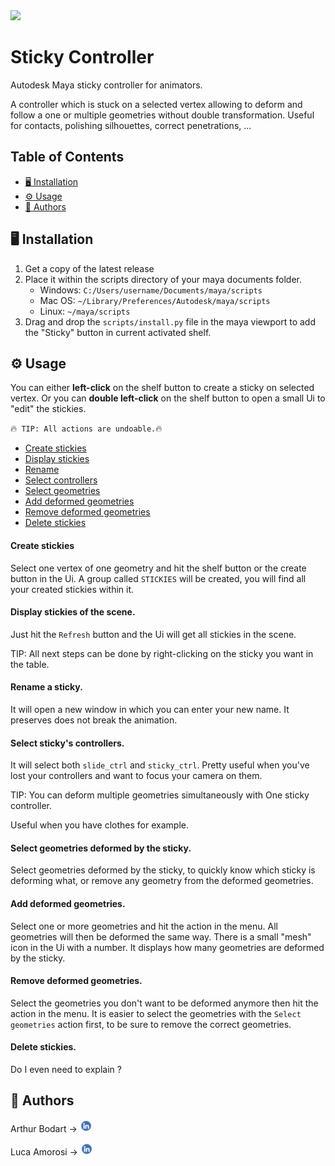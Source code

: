 <img src="https://img.shields.io/badge/Python-FFD43B?style=for-the-badge&logo=python&logoColor=blue" />

# Sticky Controller

Autodesk Maya sticky controller for animators.

A controller which is stuck on a selected vertex allowing to deform and follow a
one or multiple geometries without double transformation. Useful for contacts,
polishing silhouettes, correct penetrations, ...

## Table of Contents
- [:desktop_computer: Installation](#-installation-)
- [:gear: Usage](#-usage-)
- [:seedling: Authors](#-authors-)
   
## :desktop_computer: Installation

1) Get a copy of the latest release
2) Place it within the scripts directory of your maya documents folder.
   - Windows: ```C:/Users/username/Documents/maya/scripts```
   - Mac OS: ```~/Library/Preferences/Autodesk/maya/scripts```
   - Linux: ```~/maya/scripts```
3) Drag and drop the `scripts/install.py` file in the maya viewport to add the "Sticky"
button in current activated shelf.

## :gear: Usage

You can either **left-click** on the shelf button to create a sticky on selected
vertex. Or you can **double left-click** on the shelf button to open a small Ui
to "edit" the stickies.

:fire:` TIP: All actions are undoable.`:fire:

- [Create stickies](#create-stickies)
- [Display stickies](#display-stickies-of-the-scene)
- [Rename](#rename-a-sticky)
- [Select controllers](#select-stickys-controllers)
- [Select geometries](#select-geometries-deformed-by-the-sticky)
- [Add deformed geometries](#add-deformed-geometries)
- [Remove deformed geometries](#remove-deformed-geometries)
- [Delete stickies](#delete-stickies)

#### Create stickies

Select one vertex of one geometry and hit the shelf button or the create button
in the Ui.
A group called `STICKIES` will be created, you will find all your created
stickies within it.

#### Display stickies of the scene.

Just hit the `Refresh` button and the Ui will get all stickies in the scene.

TIP: All next steps can be done by right-clicking on the sticky you want in the
table.

#### Rename a sticky.

It will open a new window in which you can enter your new name. It preserves
does not break the animation.

#### Select sticky's controllers.

It will select both `slide_ctrl` and `sticky_ctrl`. Pretty useful when you've
lost your controllers and want to focus your camera on them.

TIP: You can deform multiple geometries simultaneously with One sticky
controller.

Useful when you have clothes for example.

#### Select geometries deformed by the sticky.

Select geometries deformed by the sticky, to quickly know which sticky is
deforming what, or remove any geometry from the deformed geometries.

#### Add deformed geometries.

Select one or more geometries and hit the action in the menu. All geometries
will then be deformed the same way. There is a small "mesh" icon in the Ui with
a number. It displays how many geometries are deformed by the sticky.

#### Remove deformed geometries.

Select the geometries you don't want to be deformed anymore then hit the action
in the menu. It is easier to select the geometries with the `Select geometries`
action first, to be sure to remove the correct geometries.

#### Delete stickies.

Do I even need to explain ?

## :seedling: Authors

Arthur Bodart -> [<img alt="linkedin_icon" height="20" src="https://github.com/luca-amorosi/sticky_controller/blob/main/docs/icons/linkedin_icon.png" width="20"/>](https://www.linkedin.com/in/arthur-bodart-35a442b8/)

Luca Amorosi -> [<img alt="linkedin_icon" height="20" src="https://github.com/luca-amorosi/sticky_controller/blob/main/docs/icons/linkedin_icon.png" width="20"/>](https://www.linkedin.com/in/luca-amorosi-234b70184/)


[//]: # (![Alt Text - description of the image]&#40;url to the image you want to include&#41;)
